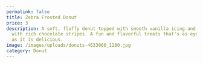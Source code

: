 ```yaml
---
permalink: false
title: Zebra Frosted Donut
price: 3
description: A soft, fluffy donut topped with smooth vanilla icing and drizzled
  with rich chocolate stripes. A fun and flavorful treats that's as eye-catching
  as it is delicious.
image: /images/uploads/donuts-4633066_1280.jpg
category: Donut
---
```

